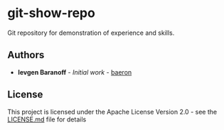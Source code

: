 # git-show-repo
Git repository for demonstration of experience and skills.

## Authors

* **Ievgen Baranoff** - *Initial work* - [baeron](https://github.com/baeron)

## License

This project is licensed under the Apache License Version 2.0 - see the [LICENSE.md](https://github.com/baeron/git-show-repo/blob/master/LICENSE) file for details